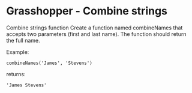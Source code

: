 # Grasshopper - Combine strings

Combine strings function
Create a function named combineNames that accepts two parameters (first and last name). The function should return the full name.

Example:

`combineNames('James', 'Stevens')`

returns:

`'James Stevens'`
